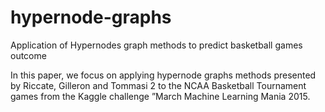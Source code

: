 # hypernode-graphs
Application of Hypernodes graph methods to predict basketball games outcome

In this paper, we focus on applying hypernode graphs methods presented by Riccate, Gilleron
and Tommasi 2 to the NCAA Basketball Tournament games from the Kaggle challenge ”March
Machine Learning Mania 2015.

